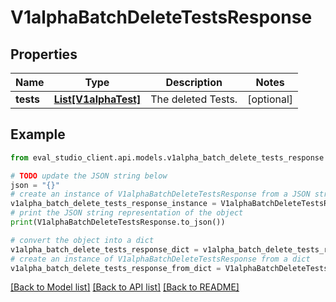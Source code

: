 # V1alphaBatchDeleteTestsResponse


## Properties

Name | Type | Description | Notes
------------ | ------------- | ------------- | -------------
**tests** | [**List[V1alphaTest]**](V1alphaTest.md) | The deleted Tests. | [optional] 

## Example

```python
from eval_studio_client.api.models.v1alpha_batch_delete_tests_response import V1alphaBatchDeleteTestsResponse

# TODO update the JSON string below
json = "{}"
# create an instance of V1alphaBatchDeleteTestsResponse from a JSON string
v1alpha_batch_delete_tests_response_instance = V1alphaBatchDeleteTestsResponse.from_json(json)
# print the JSON string representation of the object
print(V1alphaBatchDeleteTestsResponse.to_json())

# convert the object into a dict
v1alpha_batch_delete_tests_response_dict = v1alpha_batch_delete_tests_response_instance.to_dict()
# create an instance of V1alphaBatchDeleteTestsResponse from a dict
v1alpha_batch_delete_tests_response_from_dict = V1alphaBatchDeleteTestsResponse.from_dict(v1alpha_batch_delete_tests_response_dict)
```
[[Back to Model list]](../README.md#documentation-for-models) [[Back to API list]](../README.md#documentation-for-api-endpoints) [[Back to README]](../README.md)


